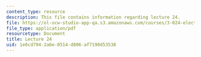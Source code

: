 ```yaml
---
content_type: resource
description: This file contains information regarding lecture 24.
file: https://ol-ocw-studio-app-qa.s3.amazonaws.com/courses/3-024-electronic-optical-and-magnetic-properties-of-materials-spring-2013/1e6cd7942a6e0514d806af7190d53538_MIT3_024S13_2012lec24.pdf
file_type: application/pdf
resourcetype: Document
title: Lecture 24
uid: 1e6cd794-2a6e-0514-d806-af7190d53538
---
```

